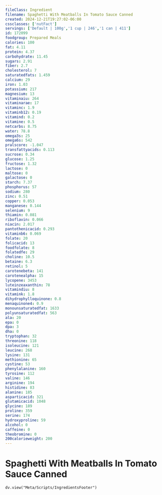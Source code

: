 ```yaml
---
fileClass: Ingredient
filename: Spaghetti With Meatballs In Tomato Sauce Canned
created: 2024-12-21T19:27:02-06:00
cssclasses: ['nutFact']
servings: ['Default | 100g','1 cup | 246','1 can | 411']
id: 172099
foodgroup: Prepared Meals
calories: 100
fat: 4.11
protein: 4.37
carbohydrate: 11.45
sugars: 2.91
fiber: 2.7
cholesterol: 7
saturatedfats: 1.459
calcium: 29
iron: 1.03
potassium: 217
magnesium: 13
vitaminaiu: 264
vitaminarae: 17
vitaminc: 1.9
vitaminb12: 0.19
vitamind: 0.2
vitamine: 0.5
netcarbs: 8.75
water: 78.8
omega3s: 25
omega6s: 542
pralscore: -1.047
transfattyacids: 0.113
sucrose: 0.34
glucose: 1.25
fructose: 1.32
lactose: 0
maltose: 0
galactose: 0
starch: 7.37
phosphorus: 57
sodium: 280
zinc: 0.51
copper: 0.053
manganese: 0.144
selenium: 9
thiamin: 0.081
riboflavin: 0.066
niacin: 2.017
pantothenicacid: 0.293
vitaminb6: 0.069
folate: 20
folicacid: 13
foodfolate: 8
folatedfe: 29
choline: 10.5
betaine: 6.3
retinol: 5
carotenebeta: 141
carotenealpha: 15
lycopene: 3453
luteinzeaxanthin: 78
vitamindiu: 8
vitamink: 1.8
dihydrophylloquinone: 0.8
menaquinone4: 0.9
monounsaturatedfat: 1633
polyunsaturatedfat: 563
ala: 20
epa: 0
dpa: 3
dha: 0
tryptophan: 32
threonine: 118
isoleucine: 121
leucine: 268
lysine: 131
methionine: 65
cystine: 53
phenylalanine: 160
tyrosine: 112
valine: 146
arginine: 194
histidine: 83
alanine: 185
asparticacid: 321
glutamicacid: 1048
glycine: 189
proline: 359
serine: 174
hydroxyproline: 59
alcohol: 0
caffeine: 0
theobromine: 0
200calorieweight: 200
---
```


# Spaghetti With Meatballs In Tomato Sauce Canned

```dataviewjs
dv.view("Meta/Scripts/IngredientsFooter")
```